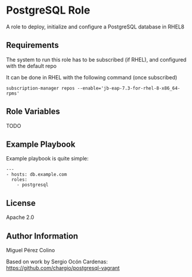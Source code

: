 PostgreSQL Role
=========

A role to deploy, initialize and configure a PostgreSQL database in RHEL8

Requirements
------------

The system to run this role has to be subscribed (if RHEL), and configured with the default repo

It can be done in RHEL with the following command (once subscribed)
```
subscription-manager repos --enable='jb-eap-7.3-for-rhel-8-x86_64-rpms'
```

Role Variables
--------------

TODO

Example Playbook
----------------

Example playbook is quite simple:

    ---
    - hosts: db.example.com
      roles:
        - postgresql

License
-------

Apache 2.0

Author Information
------------------

Miguel Pérez Colino 

Based on work by Sergio Ocón Cardenas:
https://github.com/chargio/postgresql-vagrant
